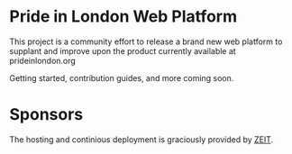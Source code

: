 # Pride in London Web Platform

This project is a community effort to release a brand new web platform to supplant and improve upon the product currently available at prideinlondon.org

Getting started, contribution guides, and more coming soon.

# Sponsors
The hosting and continious deployment is graciously provided by [ZEIT](https://zeit.co).
